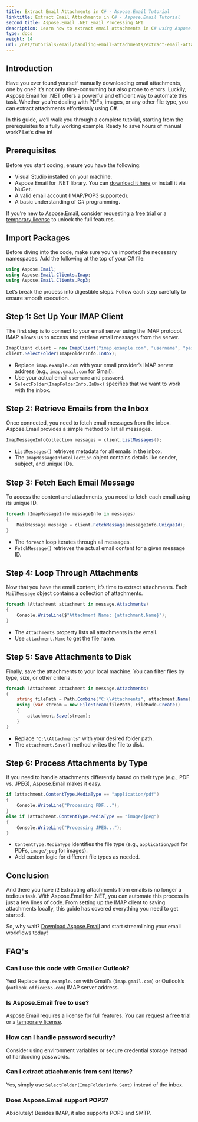 ```yaml
---
title: Extract Email Attachments in C# - Aspose.Email Tutorial 
linktitle: Extract Email Attachments in C# - Aspose.Email Tutorial
second_title: Aspose.Email .NET Email Processing API
description: Learn how to extract email attachments in C# using Aspose.Email for .NET. Step-by-step guide with examples for PDFs, images, and more.
type: docs
weight: 14
url: /net/tutorials/email/handling-email-attachments/extract-email-attachments-in-csharp/
---
```

## Introduction

Have you ever found yourself manually downloading email attachments, one by one? It’s not only time-consuming but also prone to errors. Luckily, Aspose.Email for .NET offers a powerful and efficient way to automate this task. Whether you're dealing with PDFs, images, or any other file type, you can extract attachments effortlessly using C#.

In this guide, we’ll walk you through a complete tutorial, starting from the prerequisites to a fully working example. Ready to save hours of manual work? Let’s dive in!

## Prerequisites

Before you start coding, ensure you have the following:

- Visual Studio installed on your machine.
- Aspose.Email for .NET library. You can [download it here](https://releases.aspose.com/email/net/) or install it via NuGet.
- A valid email account (IMAP/POP3 supported).
- A basic understanding of C# programming.

If you’re new to Aspose.Email, consider requesting a [free trial](https://releases.aspose.com/) or a [temporary license](https://purchase.aspose.com/temporary-license/) to unlock the full features.

## Import Packages

Before diving into the code, make sure you’ve imported the necessary namespaces. Add the following at the top of your C# file:

```csharp
using Aspose.Email;
using Aspose.Email.Clients.Imap;
using Aspose.Email.Clients.Pop3;
```

Let’s break the process into digestible steps. Follow each step carefully to ensure smooth execution.


## Step 1: Set Up Your IMAP Client

The first step is to connect to your email server using the IMAP protocol. IMAP allows us to access and retrieve email messages from the server.

```csharp
ImapClient client = new ImapClient("imap.example.com", "username", "password");
client.SelectFolder(ImapFolderInfo.InBox);
```

- Replace `imap.example.com` with your email provider’s IMAP server address (e.g., `imap.gmail.com` for Gmail).
- Use your actual email `username` and `password`.
- `SelectFolder(ImapFolderInfo.InBox)` specifies that we want to work with the inbox.


## Step 2: Retrieve Emails from the Inbox

Once connected, you need to fetch email messages from the inbox. Aspose.Email provides a simple method to list all messages.

```csharp
ImapMessageInfoCollection messages = client.ListMessages();
```

- `ListMessages()` retrieves metadata for all emails in the inbox.
- The `ImapMessageInfoCollection` object contains details like sender, subject, and unique IDs.


## Step 3: Fetch Each Email Message

To access the content and attachments, you need to fetch each email using its unique ID.


```csharp
foreach (ImapMessageInfo messageInfo in messages)
{
    MailMessage message = client.FetchMessage(messageInfo.UniqueId);
}
```

- The `foreach` loop iterates through all messages.
- `FetchMessage()` retrieves the actual email content for a given message ID.


## Step 4: Loop Through Attachments

Now that you have the email content, it’s time to extract attachments. Each `MailMessage` object contains a collection of attachments.

```csharp
foreach (Attachment attachment in message.Attachments)
{
    Console.WriteLine($"Attachment Name: {attachment.Name}");
}
```

- The `Attachments` property lists all attachments in the email.
- Use `attachment.Name` to get the file name.


## Step 5: Save Attachments to Disk

Finally, save the attachments to your local machine. You can filter files by type, size, or other criteria.

```csharp
foreach (Attachment attachment in message.Attachments)
{
    string filePath = Path.Combine("C:\\Attachments", attachment.Name);
    using (var stream = new FileStream(filePath, FileMode.Create))
    {
        attachment.Save(stream);
    }
}
```

- Replace `"C:\\Attachments"` with your desired folder path.
- The `attachment.Save()` method writes the file to disk.


## Step 6: Process Attachments by Type

If you need to handle attachments differently based on their type (e.g., PDF vs. JPEG), Aspose.Email makes it easy.

```csharp
if (attachment.ContentType.MediaType == "application/pdf")
{
    Console.WriteLine("Processing PDF...");
}
else if (attachment.ContentType.MediaType == "image/jpeg")
{
    Console.WriteLine("Processing JPEG...");
}
```

- `ContentType.MediaType` identifies the file type (e.g., `application/pdf` for PDFs, `image/jpeg` for images).
- Add custom logic for different file types as needed.


## Conclusion

And there you have it! Extracting attachments from emails is no longer a tedious task. With Aspose.Email for .NET, you can automate this process in just a few lines of code. From setting up the IMAP client to saving attachments locally, this guide has covered everything you need to get started. 

So, why wait? [Download Aspose.Email](https://releases.aspose.com/email/net/) and start streamlining your email workflows today!


## FAQ's

### Can I use this code with Gmail or Outlook?
Yes! Replace `imap.example.com` with Gmail’s (`imap.gmail.com`) or Outlook’s (`outlook.office365.com`) IMAP server address.

### Is Aspose.Email free to use?
Aspose.Email requires a license for full features. You can request a [free trial](https://releases.aspose.com/) or a [temporary license](https://purchase.aspose.com/temporary-license/).

### How can I handle password security?
Consider using environment variables or secure credential storage instead of hardcoding passwords.

### Can I extract attachments from sent items?
Yes, simply use `SelectFolder(ImapFolderInfo.Sent)` instead of the inbox.

### Does Aspose.Email support POP3?
Absolutely! Besides IMAP, it also supports POP3 and SMTP.
